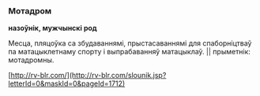 ### Мотадром
**назоўнік, мужчынскі род**

Месца, пляцоўка са збудаваннямі, прыстасаваннямі для спаборніцтваў па матацыклетнаму спорту і выпрабаванняў матацыклаў. || прыметнік: мотадромны.

<a rel="author">[http://rv-blr.com/](http://rv-blr.com/slounik.jsp?letterId=0&maskId=0&pageId=1712)</a>
